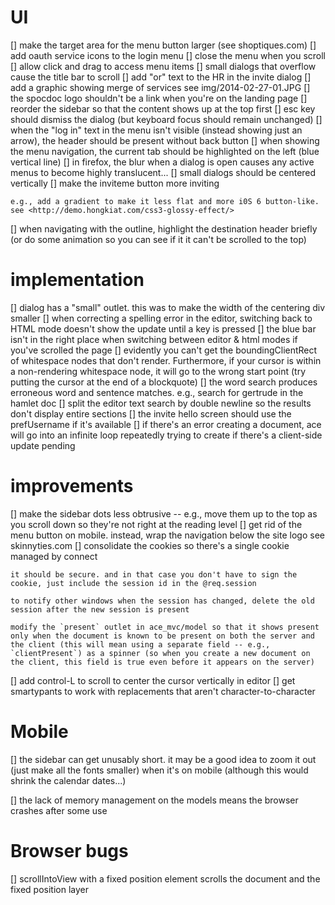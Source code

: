 # UI

 [] make the target area for the menu button larger (see shoptiques.com)
 [] add oauth service icons to the login menu
 [] close the menu when you scroll
 [] allow click and drag to access menu items
 [] small dialogs that overflow cause the title bar to scroll
 [] add "or" text to the HR in the invite dialog
 [] add a graphic showing merge of services see img/2014-02-27-01.JPG
 [] the spocdoc logo shouldn't be a link when you're on the landing page
 [] reorder the sidebar so that the content shows up at the top first
 [] esc key should dismiss the dialog (but keyboard focus should remain unchanged)
 [] when the "log in" text in the menu isn't visible (instead showing just an arrow), the header should be present without back button
 [] when showing the menu navigation, the current tab should be highlighted on the left (blue vertical line)
 [] in firefox, the blur when a dialog is open causes any active menus to become highly translucent...
 [] small dialogs should be centered vertically
 [] make the inviteme button more inviting

    e.g., add a gradient to make it less flat and more i0S 6 button-like. see <http://demo.hongkiat.com/css3-glossy-effect/>

 [] when navigating with the outline, highlight the destination header briefly (or do some animation so you can see if it it can't be scrolled to the top)

# implementation

 [] dialog has a "small" outlet. this was to make the width of the centering div smaller
 [] when correcting a spelling error in the editor, switching back to HTML mode doesn't show the update until a key is pressed
 [] the blue bar isn't in the right place when switching between editor & html modes if you've scrolled the page
 [] evidently you can't get the boundingClientRect of whitespace nodes that don't render. Furthermore, if your cursor is within a non-rendering whitespace node, it will go to the wrong start point (try putting the cursor at the end of a blockquote)
 [] the word search produces erroneous word and sentence matches. e.g., search for gertrude in the hamlet doc
 [] split the editor text search by double newline so the results don't display entire sections
 [] the invite hello screen should use the prefUsername if it's available 
 [] if there's an error creating a document, ace will go into an infinite loop repeatedly trying to create if there's a client-side update pending

# improvements

 [] make the sidebar dots less obtrusive -- e.g., move them up to the top as you scroll down so they're not right at the reading level
 [] get rid of the menu button on mobile. instead, wrap the navigation below the site logo see skinnyties.com
 [] consolidate the cookies so there's a single cookie managed by connect

    it should be secure. and in that case you don't have to sign the cookie, just include the session id in the @req.session

    to notify other windows when the session has changed, delete the old session after the new session is present

    modify the `present` outlet in ace_mvc/model so that it shows present only when the document is known to be present on both the server and the client (this will mean using a separate field -- e.g., `clientPresent`) as a spinner (so when you create a new document on the client, this field is true even before it appears on the server)

 [] add control-L to scroll to center the cursor vertically in editor
 [] get smartypants to work with replacements that aren't character-to-character

# Mobile

 [] the sidebar can get unusably short. it may be a good idea to zoom it out (just make all the fonts smaller) when it's on mobile (although this would shrink the calendar dates...)

 [] the lack of memory management on the models means the browser crashes after some use


# Browser bugs

 [] scrollIntoView with a fixed position element scrolls the document and the fixed position layer

